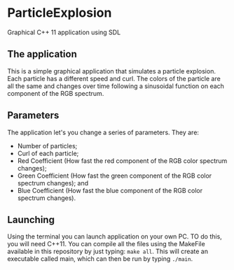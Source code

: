 # ParticleExplosion
Graphical C++ 11 application using SDL

## The application
This is a simple graphical application that simulates a particle explosion. Each particle has a different speed and curl. The colors of the particle are all the same and changes over time following a sinusoidal function on each component of the RGB spectrum.

## Parameters
The application let's you change a series of parameters. They are:
* Number of particles;
* Curl of each particle;
* Red Coefficient (How fast the red component of the RGB color spectrum changes);
* Green Coefficient (How fast the green component of the RGB color spectrum changes); and
* Blue Coefficient (How fast the blue component of the RGB color spectrum changes).

## Launching
Using the terminal you can launch application on your own PC. TO do this, you will need C++11. You can compile all the files using the MakeFile available in this repository by just typing: `make all`. This will create an executable called main, which can then be run by typing `./main`.

